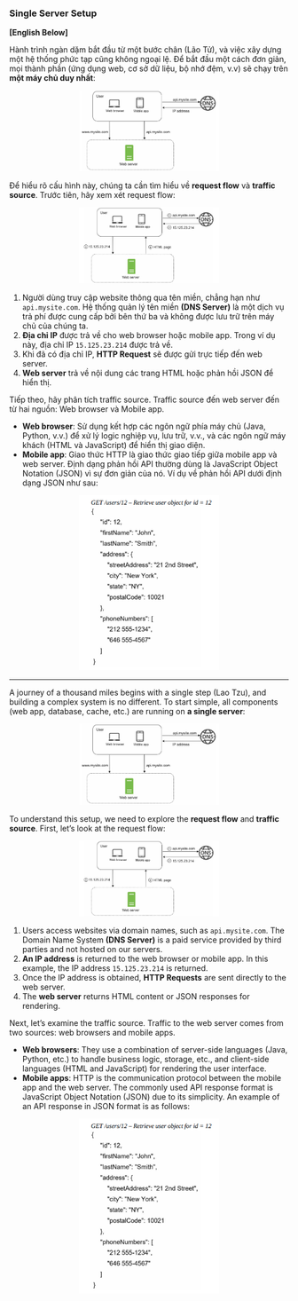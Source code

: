 ### Single Server Setup

**[English Below]**

Hành trình ngàn dặm bắt đầu từ một bước chân (Lão Tử), và việc xây dựng một hệ thống phức tạp cũng không ngoại lệ. Để bắt đầu một cách đơn giản, mọi thành phần (ứng dụng web, cơ sở dữ liệu, bộ nhớ đệm, v.v) sẽ chạy trên **một máy chủ duy nhất**: 

<p align="center" style="width: 50%; margin-left: 25%">
  <img src="../images/Chapter1/Single_Server_Setup_1.png" alt="Single_Server_Setup_1">
</p>

Để hiểu rõ cấu hình này, chúng ta cần tìm hiểu về **request flow** và **traffic source**. Trước tiên, hãy xem xét request flow:

<p align="center" style="width: 50%; margin-left: 25%">
  <img src="../images/Chapter1/Single_Server_Setup_2.png" alt="Single_Server_Setup_2">
</p>

1. Người dùng truy cập website thông qua tên miền, chẳng hạn như `api.mysite.com`. Hệ thống quản lý tên miền **(DNS Server)** là một dịch vụ trả phí được cung cấp bởi bên thứ ba và không được lưu trữ trên máy chủ của chúng ta.
2. **Địa chỉ IP** được trả về cho web browser hoặc mobile app. Trong ví dụ này, địa chỉ IP `15.125.23.214` được trả về.
3. Khi đã có địa chỉ IP, **HTTP Request** sẽ được gửi trực tiếp đến web server.
4. **Web server** trả về nội dung các trang HTML hoặc phản hồi JSON để hiển thị.

Tiếp theo, hãy phân tích traffic source. Traffic source đến web server đến từ hai nguồn: Web browser và Mobile app.

- **Web browser**: Sử dụng kết hợp các ngôn ngữ phía máy chủ (Java, Python, v.v.) để xử lý logic nghiệp vụ, lưu trữ, v.v., và các ngôn ngữ máy khách (HTML và JavaScript) để hiển thị giao diện.
- **Mobile app**: Giao thức HTTP là giao thức giao tiếp giữa mobile app và web server. Định dạng phản hồi API thường dùng là JavaScript Object Notation (JSON) vì sự đơn giản của nó. Ví dụ về phản hồi API dưới định dạng JSON như sau: 

<p align="center" style="width: 50%; margin-left: 25%">
  <img src="../images/Chapter1/Single_Server_Setup_3.png" alt="Single_Server_Setup_3">
</p>

----------------

A journey of a thousand miles begins with a single step (Lao Tzu), and building a complex system is no different. To start simple, all components (web app, database, cache, etc.) are running on **a single server**:

<p align="center" style="width: 50%; margin-left: 25%">
  <img src="../images/Chapter1/Single_Server_Setup_1.png" alt="Single_Server_Setup_1">
</p>

To understand this setup, we need to explore the **request flow** and **traffic source**. First, let’s look at the request flow:

<p align="center" style="width: 50%; margin-left: 25%">
  <img src="../images/Chapter1/Single_Server_Setup_2.png" alt="Single_Server_Setup_2">
</p>

1. Users access websites via domain names, such as `api.mysite.com`. The Domain Name System **(DNS Server)** is a paid service provided by third parties and not hosted on our servers.
2. **An IP address** is returned to the web browser or mobile app. In this example, the IP address `15.125.23.214` is returned.
3. Once the IP address is obtained, **HTTP Requests** are sent directly to the web server.
4. The **web server** returns HTML content or JSON responses for rendering.

Next, let’s examine the traffic source. Traffic to the web server comes from two sources: web browsers and mobile apps.

- **Web browsers**: They use a combination of server-side languages (Java, Python, etc.) to handle business logic, storage, etc., and client-side languages (HTML and JavaScript) for rendering the user interface.
- **Mobile apps**: HTTP is the communication protocol between the mobile app and the web server. The commonly used API response format is JavaScript Object Notation (JSON) due to its simplicity. An example of an API response in JSON format is as follows:

<p align="center" style="width: 50%; margin-left: 25%">
  <img src="../images/Chapter1/Single_Server_Setup_3.png" alt="Single_Server_Setup_3">
</p>